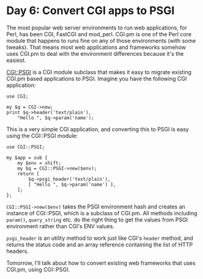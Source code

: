 # Day 6: Convert CGI apps to PSGI

The most popular web server environments to run web applications, for Perl, has been CGI, FastCGI and mod\_perl. CGI.pm is one of the Perl core module that happens to runs fine on any of those environments (with some tweaks). That means most web applications and frameworks somehow uses CGI.pm to deal with the environment differences because it's the easiest.

[CGI::PSGI][1] is a CGI module subclass that makes it easy to migrate existing CGI.pm based applications to PSGI. Imagine you have the following CGI application:

```
use CGI;

my $q = CGI->new;
print $q->header('text/plain'),
    "Hello ", $q->param('name');
```

This is a very simple CGI application, and converting this to PSGI is easy using the CGI::PSGI module:

```
use CGI::PSGI;

my $app = sub {
    my $env = shift;
    my $q = CGI::PSGI->new($env);
    return [
        $q->psgi_header('text/plain'),
        [ "Hello ", $q->param('name') ],
    ];
};
```

`CGI::PSGI->new($env)` takes the PSGI environment hash and creates an instance of CGI::PSGI, which is a subclass of CGI.pm. All methods including `param()`, `query_string` etc. do the right thing to get the values from PSGI environment rather than CGI's ENV values.

`psgi_header` is an utility method to work just like CGI's `header` method, and returns the status code and an array reference containing the list of HTTP headers.

Tomorrow, I'll talk about how to convert existing web frameworks that uses CGI.pm, using CGI::PSGI.

  [1]: http://search.cpan.org/perldoc?CGI::PSGI